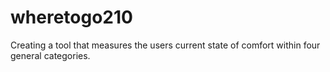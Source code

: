 # wheretogo210
Creating a tool that measures the users current state of comfort within four general categories.

